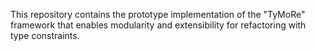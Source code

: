 This repository contains the prototype implementation of the "TyMoRe" framework that enables modularity and extensibility for refactoring with type constraints.

